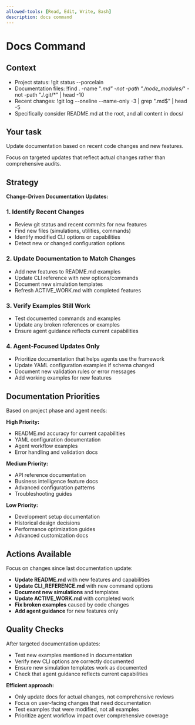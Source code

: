 ```yaml
---
allowed-tools: [Read, Edit, Write, Bash]
description: docs command
---
```


# Docs Command

## Context
- Project status: !git status --porcelain
- Documentation files: !find . -name "*.md" -not -path "./node_modules/*" -not -path "./.git/*" | head -10
- Recent changes: !git log --oneline --name-only -3 | grep "\.md$" | head -5
- Specifically consider README.md at the root, and all content in docs/

## Your task
Update documentation based on recent code changes and new features.

Focus on targeted updates that reflect actual changes rather than comprehensive audits.

## Strategy
**Change-Driven Documentation Updates:**

### 1. **Identify Recent Changes**
- Review git status and recent commits for new features
- Find new files (simulations, utilities, commands)
- Identify modified CLI options or capabilities
- Detect new or changed configuration options

### 2. **Update Documentation to Match Changes**
- Add new features to README.md examples
- Update CLI reference with new options/commands
- Document new simulation templates
- Refresh ACTIVE_WORK.md with completed features

### 3. **Verify Examples Still Work**
- Test documented commands and examples
- Update any broken references or examples
- Ensure agent guidance reflects current capabilities

### 4. **Agent-Focused Updates Only**
- Prioritize documentation that helps agents use the framework
- Update YAML configuration examples if schema changed
- Document new validation rules or error messages
- Add working examples for new features

## Documentation Priorities
Based on project phase and agent needs:

**High Priority:**
- README.md accuracy for current capabilities
- YAML configuration documentation
- Agent workflow examples
- Error handling and validation docs

**Medium Priority:**
- API reference documentation
- Business intelligence feature docs
- Advanced configuration patterns
- Troubleshooting guides

**Low Priority:**
- Development setup documentation
- Historical design decisions
- Performance optimization guides
- Advanced customization docs

## Actions Available
Focus on changes since last documentation update:
- **Update README.md** with new features and capabilities
- **Update CLI_REFERENCE.md** with new command options
- **Document new simulations** and templates
- **Update ACTIVE_WORK.md** with completed work
- **Fix broken examples** caused by code changes
- **Add agent guidance** for new features only

## Quality Checks
After targeted documentation updates:
- Test new examples mentioned in documentation
- Verify new CLI options are correctly documented
- Ensure new simulation templates work as documented
- Check that agent guidance reflects current capabilities

**Efficient approach:**
- Only update docs for actual changes, not comprehensive reviews
- Focus on user-facing changes that need documentation
- Test examples that were modified, not all examples
- Prioritize agent workflow impact over comprehensive coverage
